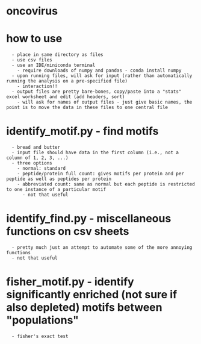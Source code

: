 # oncovirus

# how to use
```
  - place in same directory as files
  - use csv files
  - use an IDE/miniconda terminal
    - require downloads of numpy and pandas - conda install numpy
  - upon running files, will ask for input (rather than automatically running the analysis on a pre-specified file)
    - interaction!!
  - output files are pretty bare-bones, copy/paste into a "stats" excel worksheet and edit (add headers, sort)
    - will ask for names of output files - just give basic names, the point is to move the data in these files to one central file
```

# identify_motif.py - find motifs
```
  - bread and butter
  - input file should have data in the first column (i.e., not a column of 1, 2, 3, ...)
  - three options
    - normal: standard
    - peptide/protein full count: gives motifs per protein and per peptide as well as peptides per protein
    - abbreviated count: same as normal but each peptide is restricted to one instance of a particular motif
      - not that useful
```
      
# identify_find.py - miscellaneous functions on csv sheets
```
  - pretty much just an attempt to automate some of the more annoying functions
  - not that useful
```
  
# fisher_motif.py - identify significantly enriched (not sure if also depleted) motifs between "populations"
```  
  - fisher's exact test
```
